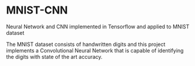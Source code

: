 # MNIST-CNN
Neural Network and CNN implemented in Tensorflow and applied to MNIST dataset

The MNIST dataset consists of handwritten digits and this project implements a Convolutional Neural Network that is capable of identifying the digits with state of the art accuracy.
